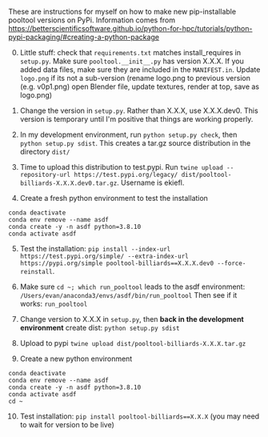 These are instructions for myself on how to make new pip-installable pooltool versions on PyPi.
Information comes from
https://betterscientificsoftware.github.io/python-for-hpc/tutorials/python-pypi-packaging/#creating-a-python-package

0. Little stuff: check that `requirements.txt` matches install_requires in `setup.py`. Make sure `pooltool.__init__.py` has version X.X.X. If you added data files, make sure they are included in the `MANIFEST.in`. Update `logo.png` if its not a sub-version (rename logo.png to previous version (e.g. v0p1.png) open Blender file, update textures, render at top, save as logo.png)

1. Change the version in `setup.py`. Rather than X.X.X, use X.X.X.dev0. This
   version is temporary until I'm positive that things are working properly.

2. In my development environment, run `python setup.py check`, then `python setup.py sdist`. This creates a tar.gz source distribution in the directory `dist/`

3. Time to upload this distribution to test.pypi. Run `twine upload --repository-url https://test.pypi.org/legacy/ dist/pooltool-billiards-X.X.X.dev0.tar.gz`. Username is ekiefl.

4. Create a fresh python environment to test the installation

```
conda deactivate
conda env remove --name asdf
conda create -y -n asdf python=3.8.10
conda activate asdf
```

5. Test the installation:
   `pip install --index-url https://test.pypi.org/simple/ --extra-index-url https://pypi.org/simple pooltool-billiards==X.X.X.dev0 --force-reinstall`.

6. Make sure `cd ~; which run_pooltool` leads to the asdf environment: `/Users/evan/anaconda3/envs/asdf/bin/run_pooltool`
   Then see if it works: `run_pooltool`

7. Change version to X.X.X in `setup.py`, then **back in the development environment** create dist: `python setup.py sdist`

8. Upload to pypi `twine upload dist/pooltool-billiards-X.X.X.tar.gz`

9. Create a new python environment

```
conda deactivate
conda env remove --name asdf
conda create -y -n asdf python=3.8.10
conda activate asdf
cd ~
```

10. Test installation: `pip install pooltool-billiards==X.X.X` (you may need to wait for version to be live)

